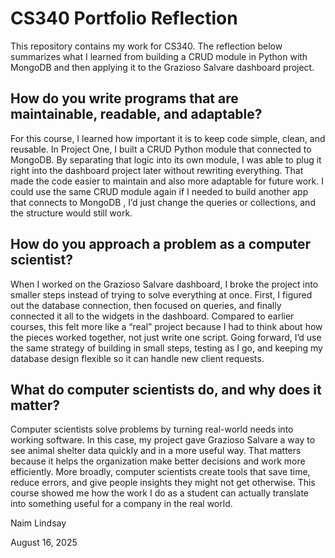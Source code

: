 # CS340 Portfolio Reflection  

This repository contains my work for CS340. The reflection below summarizes what I learned from building a CRUD module in Python with MongoDB and then applying it to the Grazioso Salvare dashboard project.


## How do you write programs that are maintainable, readable, and adaptable?  
For this course, I learned how important it is to keep code simple, clean, and reusable. In Project One, I built a CRUD Python module that connected to MongoDB. By separating that logic into its own module, I was able to plug it right into the dashboard project later without rewriting everything. That made the code easier to maintain and also more adaptable for future work. I could use the same CRUD module again if I needed to build another app that connects to MongoDB , I’d just change the queries or collections, and the structure would still work.  

## How do you approach a problem as a computer scientist?  
When I worked on the Grazioso Salvare dashboard, I broke the project into smaller steps instead of trying to solve everything at once. First, I figured out the database connection, then focused on queries, and finally connected it all to the widgets in the dashboard. Compared to earlier courses, this felt more like a “real” project because I had to think about how the pieces worked together, not just write one script. Going forward, I’d use the same strategy of building in small steps, testing as I go, and keeping my database design flexible so it can handle new client requests.  

## What do computer scientists do, and why does it matter?  
Computer scientists solve problems by turning real-world needs into working software. In this case, my project gave Grazioso Salvare a way to see animal shelter data quickly and in a more useful way. That matters because it helps the organization make better decisions and work more efficiently. More broadly, computer scientists create tools that save time, reduce errors, and give people insights they might not get otherwise. This course showed me how the work I do as a student can actually translate into something useful for a company in the real world.  

Naim Lindsay 

August 16, 2025
